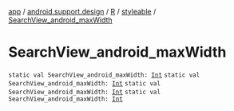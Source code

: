 [app](../../../index.md) / [android.support.design](../../index.md) / [R](../index.md) / [styleable](index.md) / [SearchView_android_maxWidth](.)

# SearchView_android_maxWidth

`static val SearchView_android_maxWidth: `[`Int`](https://kotlinlang.org/api/latest/jvm/stdlib/kotlin/-int/index.html)
`static val SearchView_android_maxWidth: `[`Int`](https://kotlinlang.org/api/latest/jvm/stdlib/kotlin/-int/index.html)
`static val SearchView_android_maxWidth: `[`Int`](https://kotlinlang.org/api/latest/jvm/stdlib/kotlin/-int/index.html)
`static val SearchView_android_maxWidth: `[`Int`](https://kotlinlang.org/api/latest/jvm/stdlib/kotlin/-int/index.html)